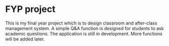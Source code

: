 # FYP project
This is my final year project which is to design classroom and after-class management system. 
A simple Q&A function is designed for students to ask academic questions. 
The application is still in development. More functions will be added later.
